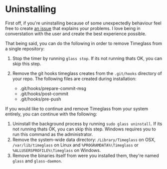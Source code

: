 # Uninstalling
First off, if you're uninstalling because of some unexpectedly behaviour feel free to create [an issue](https://github.com/timeglass/glass/issues) that explains your problems. I love being in converstation with the user and create the best experience possible. 

That being said, you can do the following in order to remove Timeglass from a single repository:

1. Stop the timer by running `glass stop`. If its not running thats OK, you can skip this step.
2. Remove the git hooks timeglass creates from the `.git/hooks` directory of your repo. The following files are created during installation:

     - .git/hooks/prepare-commit-msg
     - .git/hooks/post-commit 
     - .git/hooks/pre-push

If you would like to continue and remove Timeglass from your system entirely, you can continue with the following:

1. Uninstall the background process by running `sudo glass uninstall`. If its not running thats OK, you can skip this step. Windows requires you to run this command as the administrator.
2. Remove the system-wide data directory: `/Library/Timeglass` on OSX, `/var/lib/timeglass` on Linux and `%PROGRAMDATA%\Timeglass` or `%ALLUSERSPROFILE%\Timeglass` on Windows.
3. Remove the binaries itself from were you installed them, they're named `glass` and `glass-daemon`.

